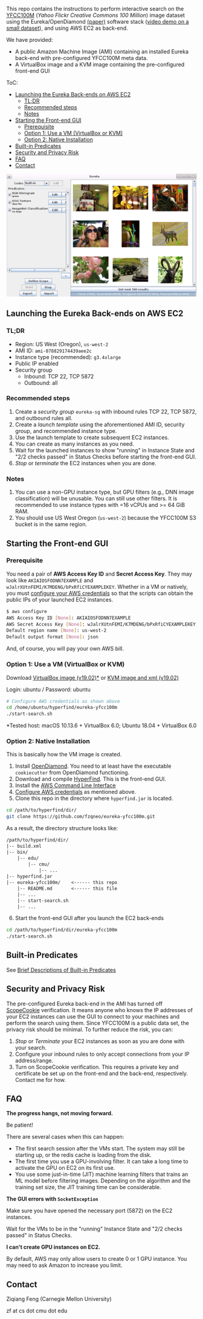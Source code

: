 This repo contains the instructions to perform
interactive search on the [YFCC100M](http://yfcc100m.appspot.com/) (*Yahoo Flickr Creative Commons 100 Million*) image dataset using the Eureka/OpenDiamond [(paper)](http://elijah.cs.cmu.edu/DOCS/feng-sec2018.pdf) software stack ([video demo on a small dataset](https://youtu.be/Ajo0APnSV10)),
and using AWS EC2 as back-end.

We have provided: 
+ A public Amazon Machine Image (AMI) containing an installed Eureka back-end with pre-configured YFCC100M meta data.
+ A VirtualBox image and a KVM image containing the pre-configured front-end GUI

ToC:
- [Launching the Eureka Back-ends on AWS EC2](#launching-the-eureka-back-ends-on-aws-ec2)
  - [TL;DR](#tldr)
  - [Recommended steps](#recommended-steps)
  - [Notes](#notes)
- [Starting the Front-end GUI](#starting-the-front-end-gui)
  - [Prerequisite](#prerequisite)
  - [Option 1: Use a VM (VirtualBox or KVM)](#option-1-use-a-vm-virtualbox-or-kvm)
  - [Option 2: Native Installation](#option-2-native-installation)
- [Built-in Predicates](#built-in-predicates)
- [Security and Privacy Risk](#security-and-privacy-risk)
- [FAQ](#faq)
- [Contact](#contact)


![](FIGS/gui-screen.png)

## Launching the Eureka Back-ends on AWS EC2

### TL;DR
* Region: US West (Oregon), `us-west-2`
* AMI ID: `ami-078829174439aee2c`
* Instance type (recommended): `g3.4xlarge`
* Public IP enabled
* Security group
    * Inbound: TCP 22, TCP 5872
    * Outbound: all

### Recommended steps

1. Create a *security group* `eureka-sg` with inbound rules TCP 22, TCP 5872, and outbound rules all.
2. Create a *launch template* using the aforementioned AMI ID, security group, and recommended instance type.
3. Use the launch template to create subsequent EC2 instances.
4. You can create as many instances as you need.
5. Wait for the launched instances to show "running" in Instance State and "2/2 checks passed" in Status Checks before starting the front-end GUI.
6. *Stop* or *terminate* the EC2 instances when you are done.

### Notes

1. You can use a non-GPU instance type, but GPU filters (e.g., DNN image classification) will be unusable. You can still use other filters. It is recommended to use instance types with =16 vCPUs and >= 64 GiB RAM.
2. You should use US West Oregon (`us-west-2`) because the YFCC100M S3 bucket is in the same region.

## Starting the Front-end GUI

### Prerequisite

You need a pair of **AWS Access Key ID** and **Secret Access Key**.
They may look like `AKIAIOSFODNN7EXAMPLE` and `wJalrXUtnFEMI/K7MDENG/bPxRfiCYEXAMPLEKEY`. 
Whether in a VM or natively,
you must [configure your AWS credentials](https://docs.aws.amazon.com/cli/latest/userguide/cli-chap-configure.html)
so that the scripts can obtain the public IPs of your launched EC2 instances.

```bash
$ aws configure
AWS Access Key ID [None]: AKIAIOSFODNN7EXAMPLE
AWS Secret Access Key [None]: wJalrXUtnFEMI/K7MDENG/bPxRfiCYEXAMPLEKEY
Default region name [None]: us-west-2
Default output format [None]: json
```

And, of course, you will pay your own AWS bill.


### Option 1: Use a VM (VirtualBox or KVM)

Download [VirtualBox image (v19.02)*](https://owncloud.cmusatyalab.org/owncloud/index.php/s/9LdyQwlbCB2PTMC) or [KVM image and xml (v19.02)](https://owncloud.cmusatyalab.org/owncloud/index.php/s/ktupvN1qwCUFYFG)

Login: ubuntu / Password: ubuntu

```bash
# Configure AWS credentials as shown above
cd /home/ubuntu/hyperfind/eureka-yfcc100m
./start-search.sh
```

*Tested host: macOS 10.13.6 + VirtualBox 6.0; Ubuntu 18.04 + VirtualBox 6.0


### Option 2: Native Installation

This is basically how the VM image is created.

1. Install [OpenDiamond](https://github.com/cmusatyalab/opendiamond/wiki/Installation-on-Ubuntu-16.04,-18.04). You need to at least have the executable `cookiecutter` from OpenDiamond functioning. 
2. Download and compile [HyperFind](https://github.com/cmusatyalab/hyperfind). This is the front-end GUI.
3. Install the [AWS Command Line Interface](https://aws.amazon.com/cli/)
4. [Configure AWS credentials](https://docs.aws.amazon.com/cli/latest/userguide/cli-chap-configure.html) as mentioned above.
5. Clone this repo in the directory where `hyperfind.jar` is located.

```bash
cd /path/to/hyperfind/dir/
git clone https://github.com/fzqneo/eureka-yfcc100m.git
```

As a result, the directory structure looks like:

```
/path/to/hyperfind/dir/
|-- build.xml
|-- bin/
    |-- edu/
        |-- cmu/
            |-- ...
|-- hyperfind.jar
|-- eureka-yfcc100m/    <------ this repo
    |-- README.md       <------ this file
    |-- ...
    |-- start-search.sh
    |-- ...
```
6. Start the front-end GUI after you launch the EC2 back-ends
```bash
cd /path/to/hyperfind/dir/eureka-yfcc100m
./start-search.sh
```


## Built-in Predicates

See [Brief Descriptions of Built-in Predicates](predicates.md)


## Security and Privacy Risk

The pre-configured Eureka back-end in the AMI has turned off [ScopeCookie](https://github.com/cmusatyalab/opendiamond/wiki/ScopeCookie) verification.
It means anyone who knows the IP addresses of your EC2 instances can use the GUI to connect to your machines and perform the search using them.
Since YFCC100M is a public data set, the privacy risk should be minimal.
To further reduce the risk, you can:

1. *Stop* or *Terminate* your EC2 instances as soon as you are done with your search.
2. Configure your inbound rules to only accept connections from your IP address/range.
3. Turn on ScopeCookie verification. This requires a private key and certificate be set up on the front-end and the back-end, respectively. Contact me for how.


## FAQ

**The progress hangs, not moving forward.**

Be patient! 

There are several cases when this can happen:
- The first search session after the VMs start. The system may still be starting up, or the redis cache is loading from the disk.
- The first time you use a GPU-involving filter. It can take a long time to activate the GPU on EC2 on its first use.
- You use some just-in-time (JIT) machine learning filters that trains an ML model before filtering images. Depending on the algorithm and the training set size, the JIT training time can be considerable.

**The GUI errors with `SocketException`**

Make sure you have opened the necessary port (5872) on the EC2 instances.

Wait for the VMs to be in the "running" Instance State and "2/2 checks passed" in Status Checks.

**I can't create GPU instances on EC2.**

By default, AWS may only allow users to create 0 or 1 GPU instance. You may need to ask Amazon to increase you limit.

## Contact

Ziqiang Feng (Carnegie Mellon University)

zf at cs dot cmu dot edu
